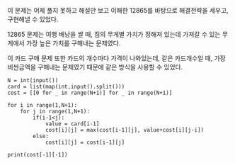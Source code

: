 
이 문제는 어제 풀지 못하고 해설만 보고 이해한 12865를 바탕으로 해결전략을 세우고, 구현해낼 수 있었다.

12865 문제는 여행 배낭을 쌀 때, 짐의 무게별 가치가 정해져 있는데 가져갈 수 있는 무게에서 가장 높은 가치를 구해내는 문제였다.

이 카드 구매 문제 또한 카드의 개수마다 가격이 나와있는데, 같은 카드개수일 때, 가장 비싼금액을 구해내는 문제였기 때문에 같은 방식을 사용할 수 있었다.

```
N = int(input())
card = list(map(int,input().split()))
cost = [[0 for _ in range(N+1)] for _ in range(N+1)]

for i in range(1,N+1):
    for j in range(1,N+1):
        if(i-1<j):
            value = card[i-1]
            cost[i][j] = max(cost[i-1][j], value+cost[i][j-i])
        else:
            cost[i][j] = cost[i-1][j]
            
print(cost[-1][-1])
```